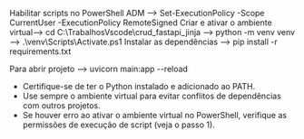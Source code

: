Habilitar scripts no PowerShell ADM --> Set-ExecutionPolicy -Scope CurrentUser -ExecutionPolicy RemoteSigned
Criar e ativar o ambiente virtual--> cd C:\TrabalhosVscode\crud_fastapi_jinja --> python -m venv venv --> .\venv\Scripts\Activate.ps1
Instalar as dependências --> pip install -r requirements.txt

Para abrir projeto --> uvicorn main:app --reload

- Certifique-se de ter o Python instalado e adicionado ao PATH.
- Use sempre o ambiente virtual para evitar conflitos de dependências com outros projetos.
- Se houver erro ao ativar o ambiente virtual no PowerShell, verifique as permissões de execução de script (veja o passo 1).
